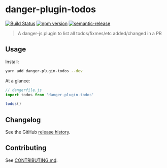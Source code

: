 # danger-plugin-todos

[![Build Status](https://travis-ci.org/rohit-smpx/danger-plugin-todos.svg?branch=master)](https://travis-ci.org/rohit-smpx/danger-plugin-todos)
[![npm version](https://badge.fury.io/js/danger-plugin-todos.svg)](https://badge.fury.io/js/danger-plugin-todos)
[![semantic-release](https://img.shields.io/badge/%20%20%F0%9F%93%A6%F0%9F%9A%80-semantic--release-e10079.svg)](https://github.com/semantic-release/semantic-release)

> A danger-js plugin to list all todos/fixmes/etc added/changed in a PR

## Usage

Install:

```sh
yarn add danger-plugin-todos --dev
```

At a glance:

```js
// dangerfile.js
import todos from 'danger-plugin-todos'

todos()
```
## Changelog

See the GitHub [release history](https://github.com/rohit-smpx/danger-plugin-todos/releases).

## Contributing

See [CONTRIBUTING.md](CONTRIBUTING.md).
